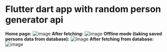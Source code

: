# Flutter dart app with random person generator api

**Home page:**
![image](https://github.com/MarcineQu/Flutter-dart-database-app-with-random-generated-persons/assets/83167368/3f08b8e3-89d1-4fa7-b2e7-91615c5c5b23)
**After fetching:**
![image](https://github.com/MarcineQu/Flutter-dart-database-app-with-random-generated-persons/assets/83167368/64779b1a-3375-4d34-94fc-56f26ccbc769)
**Offline mode (taking saved persons data from database):**
![image](https://github.com/MarcineQu/Flutter-dart-database-app-with-random-generated-persons/assets/83167368/88373fc4-c814-4af7-9650-c0768b218268)
**After fetching from database:**
![image](https://github.com/MarcineQu/Flutter-dart-database-app-with-random-generated-persons/assets/83167368/0967a13f-279f-498e-b1fc-951507d9740e)


